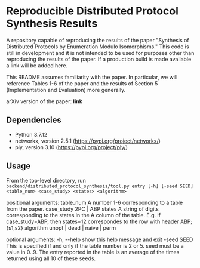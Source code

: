# Reproducible Distributed Protocol Synthesis Results
A repository capable of reproducing the results of the paper "Synthesis of Distributed Protocols by Enumeration Modulo Isomorphisms."
This code is still in development and it is not intended to be used for purposes other than reproducing the results of the paper.
If a production build is made available a link will be added here.

This README assumes familiarity with the paper. 
In particular, we will reference Tables 1-6 of the paper and the results of Section 5 (Implementation and Evaluation) more generally.

arXiv version of the paper: **link**

## Dependencies

* Python 3.7.12
* networkx, version 2.5.1 (https://pypi.org/project/networkx/)
* ply, version 3.10 (https://pypi.org/project/ply/)

## Usage

From the top-level directory, run 
`backend/distributed_protocol_synthesis/tool.py entry [-h] [-seed SEED] <table_num> <case_study> <states> <algorithm>`

positional arguments:
  table_num   A number 1-6 corresponding to a table from the paper.
  case_study  2PC | ABP
  states      A string of digits corresponding to the states in the A column
              of the table. E.g. if case_study=ABP, then states=12
              correspondes to the row with header ABP;{s1,s2}
  algorithm   unopt | dead | naive | perm

optional arguments:
  -h, --help  show this help message and exit
  -seed SEED  This is specified if and only if the table number is 2 or 5.
              seed must be a value in 0..9. The entry reported in the table is
              an average of the times returned using all 10 of these seeds.
